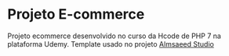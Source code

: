 # Projeto E-commerce
Projeto ecommerce desenvolvido no curso da Hcode de PHP 7 na plataforma Udemy.
Template usado no projeto [Almsaeed Studio](https://almsaeedstudio.com)
